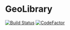 # GeoLibrary
[![Build Status](https://travis-ci.com/grigoryfedorov/GeoLibrary.svg?token=7kGQffvqHtVVuygq4v3y&branch=master)](https://travis-ci.com/grigoryfedorov/GeoLibrary)
[![CodeFactor](https://www.codefactor.io/repository/github/grigoryfedorov/geolibrary/badge?s=b4c2035be1926f553c228b3f04dd0205ef3637d4)](https://www.codefactor.io/repository/github/grigoryfedorov/geolibrary)
